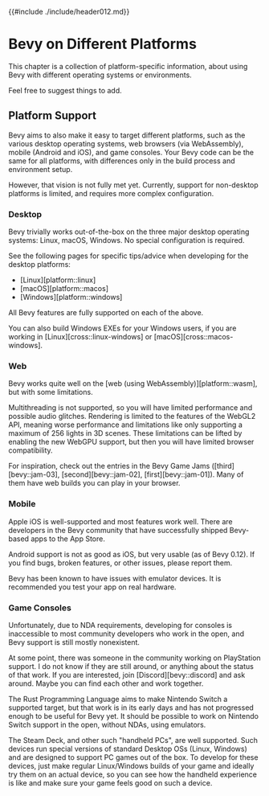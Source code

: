 {{#include ./include/header012.md}}

# Bevy on Different Platforms

This chapter is a collection of platform-specific information, about using
Bevy with different operating systems or environments.

Feel free to suggest things to add.

## Platform Support

Bevy aims to also make it easy to target different platforms, such as the
various desktop operating systems, web browsers (via WebAssembly), mobile
(Android and iOS), and game consoles. Your Bevy code can be the same for all
platforms, with differences only in the build process and environment setup.

However, that vision is not fully met yet. Currently, support for non-desktop
platforms is limited, and requires more complex configuration.

### Desktop

Bevy trivially works out-of-the-box on the three major desktop operating
systems: Linux, macOS, Windows. No special configuration is required.

See the following pages for specific tips/advice when developing for the
desktop platforms:
 - [Linux][platform::linux]
 - [macOS][platform::macos]
 - [Windows][platform::windows]

All Bevy features are fully supported on each of the above.

You can also build Windows EXEs for your Windows users, if you are working
in [Linux][cross::linux-windows] or [macOS][cross::macos-windows].

### Web

Bevy works quite well on the [web (using WebAssembly)][platform::wasm],
but with some limitations.

Multithreading is not supported, so you will have limited performance and
possible audio glitches. Rendering is limited to the features of the WebGL2
API, meaning worse performance and limitations like only supporting a maximum
of 256 lights in 3D scenes. These limitations can be lifted by enabling the
new WebGPU support, but then you will have limited browser compatibility.

For inspiration, check out the entries in the Bevy Game Jams
([third][bevy::jam-03], [second][bevy::jam-02], [first][bevy::jam-01]). Many
of them have web builds you can play in your browser.

### Mobile

Apple iOS is well-supported and most features work well. There are developers
in the Bevy community that have successfully shipped Bevy-based apps to the
App Store.

Android support is not as good as iOS, but very usable (as of Bevy 0.12). If
you find bugs, broken features, or other issues, please report them.

Bevy has been known to have issues with emulator devices. It is recommended
you test your app on real hardware.

### Game Consoles

Unfortunately, due to NDA requirements, developing for consoles is inaccessible
to most community developers who work in the open, and Bevy support is still
mostly nonexistent.

At some point, there was someone in the community working on PlayStation
support. I do not know if they are still around, or anything about the
status of that work. If you are interested, join [Discord][bevy::discord]
and ask around. Maybe you can find each other and work together.

The Rust Programming Language aims to make Nintendo Switch a supported target,
but that work is in its early days and has not progressed enough to be useful
for Bevy yet. It should be possible to work on Nintendo Switch support in
the open, without NDAs, using emulators.

The Steam Deck, and other such "handheld PCs", are well supported. Such
devices run special versions of standard Desktop OSs (Linux, Windows) and are
designed to support PC games out of the box. To develop for these devices,
just make regular Linux/Windows builds of your game and ideally try them on
an actual device, so you can see how the handheld experience is like and make
sure your game feels good on such a device.
